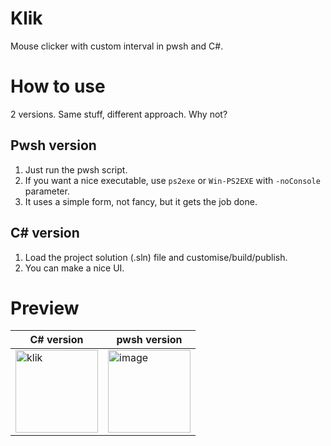 # Klik
Mouse clicker with custom interval in pwsh and C#.
# How to use
2 versions. Same stuff, different approach. Why not? 
## Pwsh version
1. Just run the pwsh script.
2. If you want a nice executable, use `ps2exe` or `Win-PS2EXE` with `-noConsole` parameter.
3. It uses a simple form, not fancy, but it gets the job done.
## C# version
1. Load the project solution (.sln) file and customise/build/publish.
2. You can make a nice UI.
# Preview
| C# version | pwsh version |
|----|------------|
| <img width="132" alt="klik" src="https://github.com/msaifuddin/klik/assets/1064775/6ab2d235-3ad5-45bd-a61d-3304ba86439b"> | <img width="132" alt="image" src="https://github.com/msaifuddin/klik/assets/1064775/2540386f-b065-45d0-9bc5-f6a87b875c8c"> |
